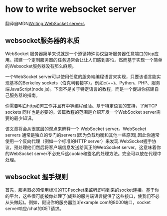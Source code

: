 # how to write websocket server   
翻译自MDN[Writing WebSocket servers](https://developer.mozilla.org/en-US/docs/Web/API/WebSockets_API/Writing_WebSocket_servers)
## websocket服务器的本质
WebSocket 服务器简单来说就是一个遵循特殊协议监听服务器任意端口的tcp应用。搭建一个定制服务器的任务通常会让让人们感到害怕。然而基于实现一个简单的Websocket服务器没有那么麻烦。   

一个WebSocket server可以使用任意的服务端编程语言来实现，只要该语言能实现基本的Berkeley sockets（伯克利套接字）。例如c(++)、Python、PHP、服务端JavaScript(node.js)。下面不是关于特定语言的教程，而是一个促进你搭建自己服务器的指南。   

你需要明白http如何工作并且有中等编程经验。基于特定语言的支持，了解TCP sockets 同样也是必要的。该篇教程的范围是介绍开发一个WebSocket server需要的最少知识。   

该文章将会从很底层的观点来解释一个 WebSocket server。WebSocket servers 通常是独立的专门的servers(因为负载均衡和其他一些原因),因此你通常使用一个反向代理（例如一个标准的HTTP server）来发现 WebSocket握手协议，预处理他们然后将客户端信息发送给真正的WebSocket server。这意味着你的WebSocket server不必充斥这cookie和签名的处理方法。完全可以放在代理中处理。   
## websocket 握手规则    

首先，服务器必须使用标准的TCPsocket来监听即将到来的socket连接。基于你的平台，这些很可能被你处理了(成熟的服务端语言提供了这些接口，使我们不必从头做起)。例如，假设你的服务器监听example.com的8000端口，socket server响应/chat的GET请求。 
  





